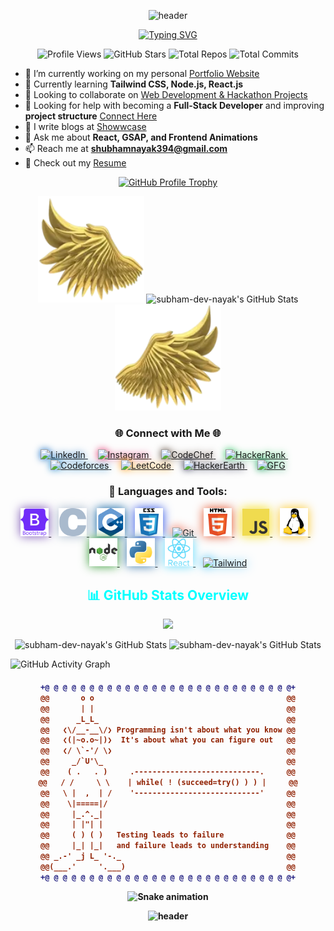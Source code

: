 <div align="center">
  
![header](https://capsule-render.vercel.app/api?type=waving&color=0:FFD700,100:FFA500&height=280&section=header&text=Subham%20Nayak&fontSize=65&fontAlignY=35&fontColor=ffffff&desc=FullStack%20Developer%20|%20CSE%20Student%20@Geeta%20University&descSize=22&descAlign=centre&descAlignY=60&animation=twinkling)

[![Typing SVG](https://readme-typing-svg.demolab.com?font=Fira+Code&weight=600&size=22&duration=4000&pause=1000&color=FFD700&center=true&vCenter=true&width=700&lines=👨‍💻+Hey+there!+I'm+Subham+Nayak;🙏+नमस्ते+दुनिया!;💡+Bringing+Ideas+to+Life+with+Code;🎯+Focused+FullStack+Developer;🌱+Always+Learning,+Always+Building;🚀+On+a+Mission+to+Create+Impact)](https://git.io/typing-svg)


<p align="center">
  <img src="https://komarev.com/ghpvc/?username=subham-dev-nayak&label=Profile%20views&color=0e75b6&style=flat" alt="Profile Views" />
  <img src="https://img.shields.io/github/stars/subham-dev-nayak?style=flat&label=Total%20Stars&color=FFD700" alt="GitHub Stars" />
  <img src="https://badges.strrl.dev/repos/subham-dev-nayak?color=blueviolet&style=flat" alt="Total Repos" />
  <img src="https://badges.strrl.dev/commits/all/subham-dev-nayak?color=teal&style=flat" alt="Total Commits" />
</p>



</div>

- 🔭 I’m currently working on my personal [Portfolio Website](https://subham-dev-nayak.github.io/Portfolio/)
- 🌱 Currently learning **Tailwind CSS, Node.js, React.js**
- 👯 Looking to collaborate on [Web Development & Hackathon Projects](https://www.linkedin.com/in/subham-nayak-859315287/)
- 🤝 Looking for help with becoming a **Full-Stack Developer** and improving **project structure** [Connect Here](https://www.linkedin.com/in/subham-nayak-859315287/)
- 📝 I write blogs at [Showwcase](https://www.showwcase.com/subham-cyber-prog)
- 💬 Ask me about **React, GSAP, and Frontend Animations**
- 📫 Reach me at **shubhamnayak394@gmail.com**
- 📄 Check out my [Resume](https://drive.google.com/file/d/18LQPmXDf634owLnqbpXtWU4CICSZixSO/view?pli=1)









<p align="center">
  <a href="https://github.com/ryo-ma/github-profile-trophy">
    <img src="https://github-profile-trophy.vercel.app/?username=subham-dev-nayak&theme=flat&no-frame=true&margin-w=15&margin-h=15&title=FFD700&rank=FFD700&column=7" alt="GitHub Profile Trophy" />
  </a>
</p>




<p align="center">
  <img height="170" width="170" src="left.webp" />
  <img src="https://streak-stats.demolab.com?user=subham-dev-nayak&theme=great-gatsby&hide_border=true" alt="subham-dev-nayak's GitHub Stats" />
  <img height="170" width="170" src="right.webp" />
</p>




<h3 align="center">🌐 Connect with Me 🌐</h3>
<p align="center">
  <a href="https://www.linkedin.com/in/subhamnayak/" target="_blank">
    <img src="https://raw.githubusercontent.com/rahuldkjain/github-profile-readme-generator/master/src/images/icons/Social/linked-in-alt.svg" alt="LinkedIn" height="40" width="40" style="filter: drop-shadow(0 0 6px #0A66C2);"/>
  </a>
  &nbsp; &nbsp;
  <a href="https://instagram.com/_nayak_shubham_" target="_blank">
    <img src="https://raw.githubusercontent.com/rahuldkjain/github-profile-readme-generator/master/src/images/icons/Social/instagram.svg" alt="Instagram" height="40" width="40" style="filter: drop-shadow(0 0 6px #E1306C);"/>
  </a>
  &nbsp; &nbsp;
  <a href="https://www.codechef.com/users/subham_nayak06" target="_blank">
    <img src="https://cdn.jsdelivr.net/npm/simple-icons@3.1.0/icons/codechef.svg" alt="CodeChef" height="40" width="40" style="filter: drop-shadow(0 0 6px #5B4638);"/>
  </a>
  &nbsp; &nbsp;
  <a href="https://www.hackerrank.com/sn343555" target="_blank">
    <img src="https://raw.githubusercontent.com/rahuldkjain/github-profile-readme-generator/master/src/images/icons/Social/hackerrank.svg" alt="HackerRank" height="40" width="40" style="filter: drop-shadow(0 0 6px #2EC866);"/>
  </a>
  &nbsp; &nbsp;
  <a href="https://codeforces.com/profile/subhamn123" target="_blank">
    <img src="https://raw.githubusercontent.com/rahuldkjain/github-profile-readme-generator/master/src/images/icons/Social/codeforces.svg" alt="Codeforces" height="40" width="40" style="filter: drop-shadow(0 0 6px #1F8ACB);"/>
  </a>
  &nbsp; &nbsp;
  <a href="https://leetcode.com/u/subhamn2006/" target="_blank">
    <img src="https://raw.githubusercontent.com/rahuldkjain/github-profile-readme-generator/master/src/images/icons/Social/leet-code.svg" alt="LeetCode" height="40" width="40" style="filter: drop-shadow(0 0 6px #FFA116);"/>
  </a>
  &nbsp; &nbsp;
  <a href="https://www.hackerearth.com/subhamn123" target="_blank">
    <img src="https://raw.githubusercontent.com/rahuldkjain/github-profile-readme-generator/master/src/images/icons/Social/hackerearth.svg" alt="HackerEarth" height="40" width="40" style="filter: drop-shadow(0 0 6px #323754);"/>
  </a>
  &nbsp; &nbsp;
  <a href="https://auth.geeksforgeeks.org/user/sn343b2w0/" target="_blank">
    <img src="https://raw.githubusercontent.com/rahuldkjain/github-profile-readme-generator/master/src/images/icons/Social/geeks-for-geeks.svg" alt="GFG" height="40" width="40" style="filter: drop-shadow(0 0 6px #0F9D58);"/>
  </a>
</p>

<h3 align="center">🚀 Languages and Tools:</h3>
<p align="center">
  <a href="https://getbootstrap.com" target="_blank" rel="noreferrer">
    <img src="https://raw.githubusercontent.com/devicons/devicon/master/icons/bootstrap/bootstrap-plain-wordmark.svg" alt="Bootstrap" width="45" height="45" style="filter: drop-shadow(0 0 8px #7952B3);"/>
  </a>
  &nbsp;&nbsp;
  <a href="https://www.cprogramming.com/" target="_blank" rel="noreferrer">
    <img src="https://raw.githubusercontent.com/devicons/devicon/master/icons/c/c-original.svg" alt="C" width="45" height="45" style="filter: drop-shadow(0 0 8px #A8B9CC);"/>
  </a>
  &nbsp;&nbsp;
  <a href="https://www.w3schools.com/cpp/" target="_blank" rel="noreferrer">
    <img src="https://raw.githubusercontent.com/devicons/devicon/master/icons/cplusplus/cplusplus-original.svg" alt="C++" width="45" height="45" style="filter: drop-shadow(0 0 8px #00599C);"/>
  </a>
  &nbsp;&nbsp;
  <a href="https://www.w3schools.com/css/" target="_blank" rel="noreferrer">
    <img src="https://raw.githubusercontent.com/devicons/devicon/master/icons/css3/css3-original-wordmark.svg" alt="CSS3" width="45" height="45" style="filter: drop-shadow(0 0 8px #264DE4);"/>
  </a>
  &nbsp;&nbsp;
  <a href="https://git-scm.com/" target="_blank" rel="noreferrer">
    <img src="https://www.vectorlogo.zone/logos/git-scm/git-scm-icon.svg" alt="Git" width="45" height="45" style="filter: drop-shadow(0 0 8px #F05032);"/>
  </a>
  &nbsp;&nbsp;
  <a href="https://www.w3.org/html/" target="_blank" rel="noreferrer">
    <img src="https://raw.githubusercontent.com/devicons/devicon/master/icons/html5/html5-original-wordmark.svg" alt="HTML5" width="45" height="45" style="filter: drop-shadow(0 0 8px #E34F26);"/>
  </a>
  &nbsp;&nbsp;
  <a href="https://developer.mozilla.org/en-US/docs/Web/JavaScript" target="_blank" rel="noreferrer">
    <img src="https://raw.githubusercontent.com/devicons/devicon/master/icons/javascript/javascript-original.svg" alt="JavaScript" width="45" height="45" style="filter: drop-shadow(0 0 8px #F7DF1E);"/>
  </a>
  &nbsp;&nbsp;
  <a href="https://www.linux.org/" target="_blank" rel="noreferrer">
    <img src="https://raw.githubusercontent.com/devicons/devicon/master/icons/linux/linux-original.svg" alt="Linux" width="45" height="45" style="filter: drop-shadow(0 0 8px #FCC624);"/>
  </a>
  &nbsp;&nbsp;
  <a href="https://nodejs.org" target="_blank" rel="noreferrer">
    <img src="https://raw.githubusercontent.com/devicons/devicon/master/icons/nodejs/nodejs-original-wordmark.svg" alt="Node.js" width="45" height="45" style="filter: drop-shadow(0 0 8px #339933);"/>
  </a>
  &nbsp;&nbsp;
  <a href="https://www.python.org" target="_blank" rel="noreferrer">
    <img src="https://raw.githubusercontent.com/devicons/devicon/master/icons/python/python-original.svg" alt="Python" width="45" height="45" style="filter: drop-shadow(0 0 8px #3776AB);"/>
  </a>
  &nbsp;&nbsp;
  <a href="https://reactjs.org/" target="_blank" rel="noreferrer">
    <img src="https://raw.githubusercontent.com/devicons/devicon/master/icons/react/react-original-wordmark.svg" alt="React" width="45" height="45" style="filter: drop-shadow(0 0 8px #61DAFB);"/>
  </a>
  &nbsp;&nbsp;
  <a href="https://tailwindcss.com/" target="_blank" rel="noreferrer">
    <img src="https://www.vectorlogo.zone/logos/tailwindcss/tailwindcss-icon.svg" alt="Tailwind" width="45" height="45" style="filter: drop-shadow(0 0 8px #38BDF8);"/>
  </a>
</p>


<h2 align="center" style="color:#00FFFF;">📊 GitHub Stats Overview</h2>
<p align="center">  <a href="https://github.com/subham-dev-nayak">
  <img src="https://github-profile-summary-cards.vercel.app/api/cards/profile-details?username=subham-dev-nayak&theme=vision_friendly_dark" />
</a>
</p>

<p align="center">
<img src="https://github-readme-stats.vercel.app/api?username=subham-dev-nayak&theme=great-gatsby&show_icons=true&hide_border=true&count_private=true" alt="subham-dev-nayak's GitHub Stats" />
  <img src="https://github-readme-stats.vercel.app/api/top-langs/?username=subham-dev-nayak&theme=great-gatsby&show_icons=true&hide_border=true&layout=compact" alt="subham-dev-nayak's GitHub Stats" />
</p>

![GitHub Activity Graph](https://github-readme-activity-graph.vercel.app/graph?username=subham-dev-nayak&hide_border=true&area=true&bg_color=0d1117&color=FFD700&line=FFD700&point=ffffff)


<h4 align="center">
  
```diff
+@ @ @ @ @ @ @ @ @ @ @ @ @ @ @ @ @ @ @ @ @ @ @ @ @ @ @ @+
@@       o o                                           @@
@@       | |                                           @@
@@      _L_L_                                          @@
@@   ❮\/__-__\/❯ Programming isn't about what you know @@
@@   ❮(|~o.o~|)❯  It's about what you can figure out   @@
@@   ❮/ \`-'/ \❯                                       @@
@@     _/`U'\_                                         @@
@@    ( .   . )     .----------------------------.     @@
@@   / /     \ \    | while( ! (succeed=try() ) ) |     @@
@@   \ |  ,  | /    '----------------------------'     @@
@@    \|=====|/                                        @@
@@     |_.^._|                                         @@
@@     | |"| |                                         @@
@@     ( ) ( )   Testing leads to failure              @@
@@     |_| |_|   and failure leads to understanding    @@
@@ _.-' _j L_ '-._                                     @@
@@(___.'     '.___)                                    @@
+@ @ @ @ @ @ @ @ @ @ @ @ @ @ @ @ @ @ @ @ @ @ @ @ @ @ @ @+
```

<div align="center">
  <img src="https://profile-readme-generator.com/assets/snake.svg" alt="Snake animation" />
</div>

![header](https://user-images.githubusercontent.com/73928744/182041587-527d010a-80d3-4b57-bd99-c2be13c1a516.png)



